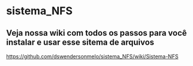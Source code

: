 # sistema_NFS

## Veja nossa wiki com todos os passos para você instalar e usar esse sitema de arquivos
https://github.com/dswendersonmelo/sistema_NFS/wiki/Sistema-NFS
